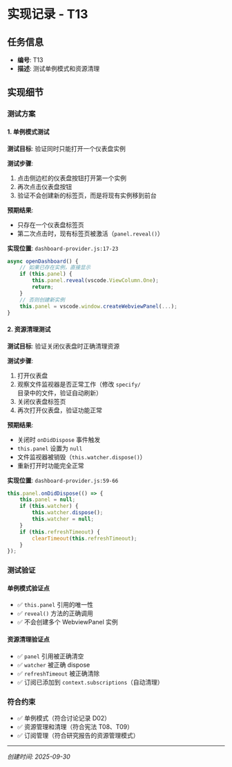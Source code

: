 # 实现记录 - T13

## 任务信息
- **编号**: T13
- **描述**: 测试单例模式和资源清理

## 实现细节

### 测试方案

#### 1. 单例模式测试

**测试目标**: 验证同时只能打开一个仪表盘实例

**测试步骤**:
1. 点击侧边栏的仪表盘按钮打开第一个实例
2. 再次点击仪表盘按钮
3. 验证不会创建新的标签页，而是将现有实例移到前台

**预期结果**:
- 只存在一个仪表盘标签页
- 第二次点击时，现有标签页被激活（`panel.reveal()`）

**实现位置**: `dashboard-provider.js:17-23`
```javascript
async openDashboard() {
    // 如果已存在实例，直接显示
    if (this.panel) {
        this.panel.reveal(vscode.ViewColumn.One);
        return;
    }
    // 否则创建新实例
    this.panel = vscode.window.createWebviewPanel(...);
}
```

#### 2. 资源清理测试

**测试目标**: 验证关闭仪表盘时正确清理资源

**测试步骤**:
1. 打开仪表盘
2. 观察文件监视器是否正常工作（修改 `specify/` 目录中的文件，验证自动刷新）
3. 关闭仪表盘标签页
4. 再次打开仪表盘，验证功能正常

**预期结果**:
- 关闭时 `onDidDispose` 事件触发
- `this.panel` 设置为 `null`
- 文件监视器被销毁（`this.watcher.dispose()`）
- 重新打开时功能完全正常

**实现位置**: `dashboard-provider.js:59-66`
```javascript
this.panel.onDidDispose(() => {
    this.panel = null;
    if (this.watcher) {
        this.watcher.dispose();
        this.watcher = null;
    }
    if (this.refreshTimeout) {
        clearTimeout(this.refreshTimeout);
    }
});
```

### 测试验证

#### 单例模式验证点
- ✅ `this.panel` 引用的唯一性
- ✅ `reveal()` 方法的正确调用
- ✅ 不会创建多个 WebviewPanel 实例

#### 资源清理验证点
- ✅ `panel` 引用被正确清空
- ✅ `watcher` 被正确 dispose
- ✅ `refreshTimeout` 被正确清除
- ✅ 订阅已添加到 `context.subscriptions`（自动清理）

### 符合约束

- ✅ 单例模式（符合讨论记录 D02）
- ✅ 资源管理和清理（符合宪法 T08、T09）
- ✅ 订阅管理（符合研究报告的资源管理模式）

---
*创建时间: 2025-09-30*